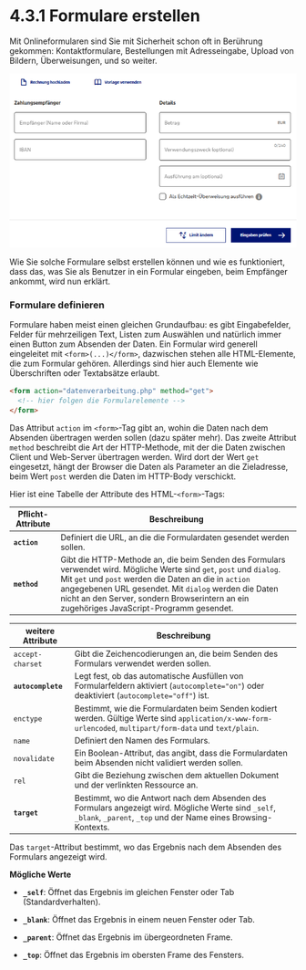 # 4.3.1 Formulare erstellen

Mit Onlineformularen sind Sie mit Sicherheit schon oft in Berührung gekommen: Kontaktformulare, Bestellungen mit Adresseingabe, Upload von Bildern, Überweisungen, und so weiter.

![Beispiel für ein Formular](media/3_2_kontaktformular_bsp.png)

Wie Sie solche Formulare selbst erstellen können und wie es funktioniert, dass das, was Sie als Benutzer in ein Formular eingeben, beim Empfänger ankommt, wird nun erklärt.

### Formulare definieren

Formulare haben meist einen gleichen Grundaufbau: es gibt Eingabefelder, Felder für mehrzeiligen Text, Listen zum Auswählen und natürlich immer einen Button zum Absenden der Daten. Ein Formular wird generell eingeleitet mit `<form>(...)</form>`, dazwischen stehen alle HTML-Elemente, die zum Formular gehören. Allerdings sind hier auch Elemente wie Überschriften oder Textabsätze erlaubt.

```html linenums="1"
<form action="datenverarbeitung.php" method="get">
  <!-- hier folgen die Formularelemente -->
</form>
```

Das Attribut `action` im `<form>`-Tag gibt an, wohin die Daten nach dem Absenden übertragen werden sollen (dazu später mehr). Das zweite Attribut `method` beschreibt die Art der HTTP-Methode, mit der die Daten zwischen Client und Web-Server übertragen werden. Wird dort der Wert `get` eingesetzt, hängt der Browser die Daten als Parameter an die Zieladresse, beim Wert `post` werden die Daten im HTTP-Body verschickt.

Hier ist eine Tabelle der Attribute des HTML-`<form>`-Tags:

| Pflicht-Attribute         | Beschreibung                                                                                     |
|------------------|--------------------------------------------------------------------------------------------------|
| **`action`**         | Definiert die URL, an die die Formulardaten gesendet werden sollen.                              |
| **`method`**         | Gibt die HTTP-Methode an, die beim Senden des Formulars verwendet wird. Mögliche Werte sind `get`, `post` und `dialog`. Mit `get` und `post` werden die Daten an die in `action` angegebenen URL gesendet. Mit `dialog` werden die Daten nicht an den Server, sondern Browserintern an ein zugehöriges JavaScript-Programm gesendet.



| weitere Attribute         | Beschreibung                                                                                     |
|------------------|--------------------------------------------------------------------------------------------------|
| `accept-charset` | Gibt die Zeichencodierungen an, die beim Senden des Formulars verwendet werden sollen.           |
| **`autocomplete`**   | Legt fest, ob das automatische Ausfüllen von Formularfeldern aktiviert (`autocomplete="on"`) oder deaktiviert (`autocomplete="off"`) ist. |
| `enctype`        | Bestimmt, wie die Formulardaten beim Senden kodiert werden. Gültige Werte sind `application/x-www-form-urlencoded`, `multipart/form-data` und `text/plain`. |
| `name`           | Definiert den Namen des Formulars.                                                                |
| `novalidate`     | Ein Boolean-Attribut, das angibt, dass die Formulardaten beim Absenden nicht validiert werden sollen. |
| `rel`            | Gibt die Beziehung zwischen dem aktuellen Dokument und der verlinkten Ressource an.               |
| **`target`**         | Bestimmt, wo die Antwort nach dem Absenden des Formulars angezeigt wird. Mögliche Werte sind `_self`, `_blank`, `_parent`, `_top` und der Name eines Browsing-Kontexts. |



Das `target`-Attribut bestimmt, wo das Ergebnis nach dem Absenden des Formulars angezeigt wird.

**Mögliche Werte**

- **`_self`**: Öffnet das Ergebnis im gleichen Fenster oder Tab (Standardverhalten).

- **`_blank`**: Öffnet das Ergebnis in einem neuen Fenster oder Tab.

- **`_parent`**: Öffnet das Ergebnis im übergeordneten Frame.

- **`_top`**: Öffnet das Ergebnis im obersten Frame des Fensters.



